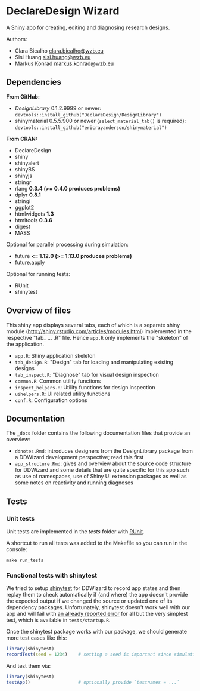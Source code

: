 # DeclareDesign Wizard

A [Shiny app](http://shiny.rstudio.com/) for creating, editing and diagnosing research designs.

Authors: 

- Clara Bicalho <clara.bicalho@wzb.eu>
- Sisi Huang <sisi.huang@wzb.eu>
- Markus Konrad <markus.konrad@wzb.eu>


## Dependencies

**From GitHub:**

- *DesignLibrary* 0.1.2.9999 or newer: `devtools::install_github("DeclareDesign/DesignLibrary")`
- shinymaterial 0.5.5.900 or newer (`select_material_tab()` is required): `devtools::install_github("ericrayanderson/shinymaterial")`

**From CRAN:**

- DeclareDesign
- shiny
- shinyalert
- shinyBS
- shinyjs
- stringr
- rlang **0.3.4 (>= 0.4.0 produces problems)** 
- dplyr **0.8.1**
- stringi
- ggplot2
- htmlwidgets **1.3**
- htmltools **0.3.6**
- digest
- MASS

Optional for parallel processing during simulation:

- future **<= 1.12.0 (>= 1.13.0 produces problems)**
- future.apply

Optional for running tests:

- RUnit
- shinytest

## Overview of files

This shiny app displays several tabs, each of which is a separate shiny module (http://shiny.rstudio.com/articles/modules.html) implemented in the respective "tab_ ... .R" file. Hence `app.R` only implements the "skeleton" of the application.

- `app.R`: Shiny application skeleton
- `tab_design.R`: "Design" tab for loading and manipulating existing designs
- `tab_inspect.R`: "Diagnose" tab for visual design inspection
- `common.R`: Common utility functions
- `inspect_helpers.R`: Utility functions for design inspection
- `uihelpers.R`: UI related utility functions
- `conf.R`: Configuration options

## Documentation

The `_docs` folder contains the following documentation files that provide an overview:

- `ddnotes.Rmd`: introduces designers from the DesignLibrary package from a DDWizard development perspective; read this first
- `app_structure.Rmd`: gives and overview about the source code structure for DDWizard and some details that are quite specific for this app such as use of namespaces, use of Shiny UI extension packages as well as some notes on reactivity and running diagnoses


## Tests

### Unit tests

Unit tests are implemented in the *tests* folder with [RUnit](https://cran.r-project.org/web/packages/RUnit/index.html).

A shortcut to run all tests was added to the Makefile so you can run in the console:

```
make run_tests
```

### Functional tests with shinytest

We tried to setup [shinytest](https://rstudio.github.io/shinytest/) for DDWizard to record app states and then replay them to check automatically if (and where) the app doesn't provide the expected output if we changed the source or updated one of its dependency packages. Unfortunately, shinytest doesn't work well with our app and will fail with [an already reported error](https://github.com/rstudio/shinytest/issues/144) for all but the very simplest test, which is available in `tests/startup.R`.

Once the shinytest package works with our package, we should generate more test cases like this:

```R
library(shinytest)
recordTest(seed = 1234)    # setting a seed is important since simulations need to be the same
```

And test them via:

```R
library(shinytest)
testApp()                  # optionally provide `testnames = ...`
```
